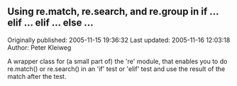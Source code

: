 ## Using re.match, re.search, and re.group in if ... elif ... elif ... else ...

Originally published: 2005-11-15 19:36:32
Last updated: 2005-11-16 12:03:18
Author: Peter Kleiweg

A wrapper class for (a small part of) the 're' module, that enables you to do re.match() or re.search() in an 'if' test or 'elif' test and use the result of the match after the test.